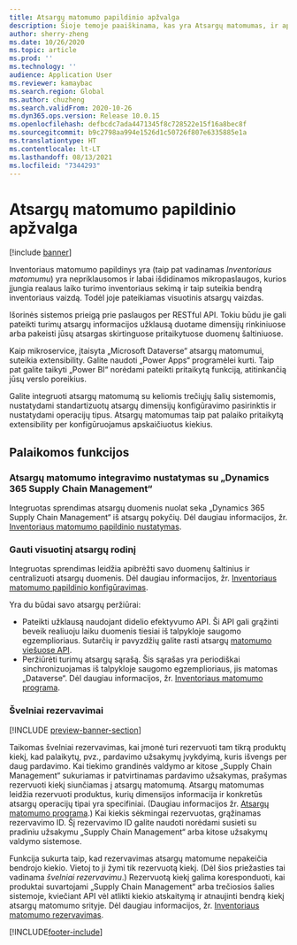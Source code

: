 ```yaml
---
title: Atsargų matomumo papildinio apžvalga
description: Šioje temoje paaiškinama, kas yra Atsargų matomumas, ir aprašomos jos funkcijos.
author: sherry-zheng
ms.date: 10/26/2020
ms.topic: article
ms.prod: ''
ms.technology: ''
audience: Application User
ms.reviewer: kamaybac
ms.search.region: Global
ms.author: chuzheng
ms.search.validFrom: 2020-10-26
ms.dyn365.ops.version: Release 10.0.15
ms.openlocfilehash: defbcdc7ada4471345f8c728522e15f16a8bec8f
ms.sourcegitcommit: b9c2798aa994e1526d1c50726f807e6335885e1a
ms.translationtype: HT
ms.contentlocale: lt-LT
ms.lasthandoff: 08/13/2021
ms.locfileid: "7344293"
---
```

# <a name="inventory-visibility-add-in-overview"></a>Atsargų matomumo papildinio apžvalga

[!include [banner](../includes/banner.md)]

Inventoriaus matomumo papildinys yra (taip pat vadinamas *Inventoriaus matomumu*) yra nepriklausomos ir labai išdidinamos mikropaslaugos, kurios įjungia realaus laiko turimo inventoriaus sekimą ir taip suteikia bendrą inventoriaus vaizdą. Todėl joje pateikiamas visuotinis atsargų vaizdas.

Išorinės sistemos prieigą prie paslaugos per RESTful API. Tokiu būdu jie gali pateikti turimų atsargų informacijos užklausą duotame dimensijų rinkiniuose arba pakeisti jūsų atsargas skirtinguose pritaikytuose duomenų šaltiniuose.

Kaip mikroservice, įtaisyta „Microsoft Dataverse“ atsargų matomumui, suteikia extensibility. Galite naudoti „Power Apps“ programėlei kurti. Taip pat galite taikyti „Power BI“ norėdami pateikti pritaikytą funkciją, atitinkančią jūsų verslo poreikius.

Galite integruoti atsargų matomumą su keliomis trečiųjų šalių sistemomis, nustatydami standartizuotų atsargų dimensijų konfigūravimo pasirinktis ir nustatydami operacijų tipus. Atsargų matomumas taip pat palaiko pritaikytą extensibility per konfigūruojamus apskaičiuotus kiekius.

## <a name="supported-features"></a>Palaikomos funkcijos

### <a name="inventory-visibility-integration-with-dynamics-365-supply-chain-management"></a>Atsargų matomumo integravimo nustatymas su „Dynamics 365 Supply Chain Management“

Integruotas sprendimas atsargų duomenis nuolat seka „Dynamics 365 Supply Chain Management“ iš atsargų pokyčių. Dėl daugiau informacijos, žr. [Inventoriaus matomumo papildinio nustatymas](inventory-visibility-setup.md).

### <a name="get-a-global-view-of-inventory"></a>Gauti visuotinį atsargų rodinį

Integruotas sprendimas leidžia apibrėžti savo duomenų šaltinius ir centralizuoti atsargų duomenis. Dėl daugiau informacijos, žr. [Inventoriaus matomumo papildinio konfigūravimas](inventory-visibility-configuration.md).

Yra du būdai savo atsargų peržiūrai:

- Pateikti užklausą naudojant didelio efektyvumo API. Ši API gali grąžinti beveik realiuoju laiku duomenis tiesiai iš talpykloje saugomo egzemplioriaus. Sutarčių ir pavyzdžių galite rasti atsargų [matomumo viešuose API](inventory-visibility-api.md).
- Peržiūrėti turimų atsargų sąrašą. Šis sąrašas yra periodiškai sinchronizuojamas iš talpykloje saugomo egzemplioriaus, jis matomas „Dataverse“. Dėl daugiau informacijos, žr. [Inventoriaus matomumo programa](inventory-visibility-power-platform.md).

### <a name="soft-reservations"></a>Švelniai rezervavimai

[!INCLUDE [preview-banner-section](../../includes/preview-banner-section.md)]

Taikomas švelniai rezervavimas, kai įmonė turi rezervuoti tam tikrą produktų kiekį, kad palaikytų, pvz., pardavimo užsakymų įvykdyimą, kuris išvengs per daug pardavimo. Kai tiekimo grandinės valdymo ar kitose „Supply Chain Management“ sukuriamas ir patvirtinamas pardavimo užsakymas, prašymas rezervuoti kiekį siunčiamas į atsargų matomumą. Atsargų matomumas leidžia rezervuoti produktus, kurių dimensijos informacija ir konkretūs atsargų operacijų tipai yra specifiniai. (Daugiau informacijos žr. [Atsargų matomumo programa](inventory-visibility-power-platform.md).) Kai kiekis sėkmingai rezervuotas, grąžinamas rezervavimo ID. Šį rezervavimo ID galite naudoti norėdami susieti su pradiniu užsakymu „Supply Chain Management“ arba kitose užsakymų valdymo sistemose.

Funkcija sukurta taip, kad rezervavimas atsargų matomume nepakeičia bendrojo kiekio. Vietoj to ji žymi tik rezervuotą kiekį. (Dėl šios priežasties tai vadinama *švelniai rezervavimu*.) Rezervuotą kiekį galima koresponduoti, kai produktai suvartojami „Supply Chain Management“ arba trečiosios šalies sistemoje, kviečiant API vėl atlikti kiekio atskaitymą ir atnaujinti bendrą kiekį atsargų matomumo srityje. Dėl daugiau informacijos, žr. [Inventoriaus matomumo rezervavimas](inventory-visibility-reservations.md).

[!INCLUDE[footer-include](../../includes/footer-banner.md)]
